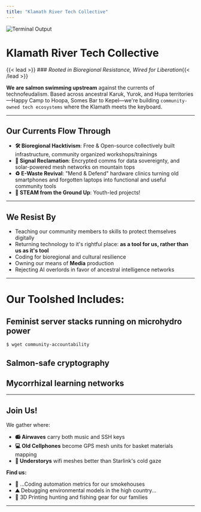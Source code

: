 ```yaml
---
title: "Klamath River Tech Collective"
---
```


<img src="/images/out.gif" alt="Terminal Output" class="mx-auto">

# Klamath River Tech Collective
{{< lead >}} ### *Rooted in Bioregional Resistance, Wired for Liberation*{{< /lead >}}

**We are salmon swimming upstream** against the currents of technofeudalism. Based across ancestral Karuk, Yurok, and Hupa territories—Happy Camp to Hoopa, Somes Bar to Kepel—we're building ```community-owned tech ecosystems``` where the Klamath meets the keyboard.

---

## Our Currents Flow Through
- **🛠️ Bioregional Hacktivism**: Free & Open-source collectively built infrastructure, community organized workshops/trainings
- **📡 Signal Reclamation**: Encrypted comms for data sovereignty, and solar-powered mesh networks on mountain tops
- **♻️ E-Waste Revival**: "Mend & Defend" hardware clinics turning old smartphones and forgotten laptops into functional and useful community tools
- **🌱 STEAM from the Ground Up**: Youth-led projects!

---

## We Resist By
- Teaching our community members to skills to protect themselves digitally
- Returning technology to it's rightful place: **as a tool for us, rather than us as it's tool**
- Coding for bioregional and cultural resilience
- Owning our means of **Media** production
- Rejecting AI overlords in favor of ancestral intelligence networks

---

# Our Toolshed Includes:
## Feminist server stacks running on microhydro power
```
$ wget community-accountability
```
## Salmon-safe cryptography
## Mycorrhizal learning networks

---

## Join Us!
We gather where:
- **📻 Airwaves** carry both music and SSH keys
- **💻 Old Cellphones** become GPS mesh units for basket materials mapping
- **🌲 Understorys** wifi meshes better than Starlink's cold gaze

**Find us:**
- **🌉** ...Coding automation metrics for our smokehouses
- **⛰️** Debugging environmental models in the high country...
- **🌊** 3D Printing hunting and fishing gear for our families

---
